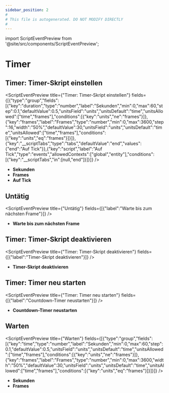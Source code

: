 ```yaml
---
sidebar_position: 2
#
# This file is autogenerated. DO NOT MODIFY DIRECTLY
#
---
```


import ScriptEventPreview from '@site/src/components/ScriptEventPreview';

# Timer

## Timer: Timer-Skript einstellen
<ScriptEventPreview title={"Timer: Timer-Skript einstellen"} fields={[{"type":"group","fields":[{"key":"duration","type":"number","label":"Sekunden","min":0,"max":60,"step":0.1,"defaultValue":0.5,"unitsField":"units","unitsDefault":"time","unitsAllowed":["time","frames"],"conditions":[{"key":"units","ne":"frames"}]},{"key":"frames","label":"Frames","type":"number","min":0,"max":3600,"step":16,"width":"50%","defaultValue":30,"unitsField":"units","unitsDefault":"time","unitsAllowed":["time","frames"],"conditions":[{"key":"units","eq":"frames"}]}]},{"key":"__scriptTabs","type":"tabs","defaultValue":"end","values":{"end":"Auf Tick"}},{"key":"script","label":"Auf Tick","type":"events","allowedContexts":["global","entity"],"conditions":[{"key":"__scriptTabs","in":[null,"end"]}]}]} />

- **Sekunden**  
- **Frames**  
- **Auf Tick**  

## Untätig
<ScriptEventPreview title={"Untätig"} fields={[{"label":"Warte bis zum nächsten Frame"}]} />

- **Warte bis zum nächsten Frame**  

## Timer: Timer-Skript deaktivieren
<ScriptEventPreview title={"Timer: Timer-Skript deaktivieren"} fields={[{"label":"Timer-Skript deaktivieren"}]} />

- **Timer-Skript deaktivieren**  

## Timer: Timer neu starten
<ScriptEventPreview title={"Timer: Timer neu starten"} fields={[{"label":"Countdown-Timer neustarten"}]} />

- **Countdown-Timer neustarten**  

## Warten
<ScriptEventPreview title={"Warten"} fields={[{"type":"group","fields":[{"key":"time","type":"number","label":"Sekunden","min":0,"max":60,"step":0.1,"defaultValue":0.5,"unitsField":"units","unitsDefault":"time","unitsAllowed":["time","frames"],"conditions":[{"key":"units","ne":"frames"}]},{"key":"frames","label":"Frames","type":"number","min":0,"max":3600,"width":"50%","defaultValue":30,"unitsField":"units","unitsDefault":"time","unitsAllowed":["time","frames"],"conditions":[{"key":"units","eq":"frames"}]}]}]} />

- **Sekunden**  
- **Frames**  

